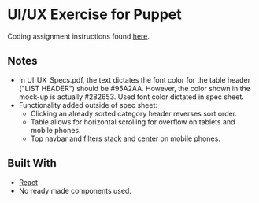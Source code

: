 # UI/UX Exercise for Puppet

Coding assignment instructions found [here](https://github.com/Distelli/ui-ux-exercise1).

## Notes
* In UI_UX_Specs.pdf, the text dictates the font color for the table header ("LIST HEADER") should be #95A2AA. However, the color shown in the mock-up is actually #282653. Used font color dictated in spec sheet.
* Functionality added outside of spec sheet:
    * Clicking an already sorted category header reverses sort order.
    * Table allows for horizontal scrolling for overflow on tablets and mobile phones.
    * Top navbar and filters stack and center on mobile phones.

## Built With
* [React](https://reactjs.org/)
* No ready made components used.
